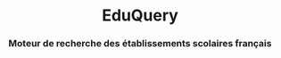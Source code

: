 <div align="center">
    <h1>EduQuery</h1>
    <h3>Moteur de recherche des établissements scolaires français</h3>
</div>
